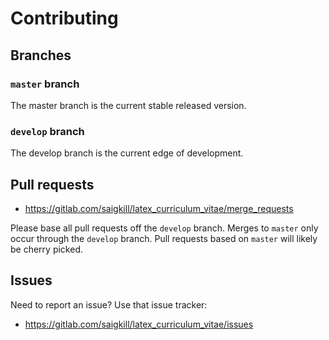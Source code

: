 # Contributing

## Branches

### `master` branch

The master branch is the current stable released version.

### `develop` branch

The develop branch is the current edge of development.

## Pull requests

* https://gitlab.com/saigkill/latex_curriculum_vitae/merge_requests 

Please base all pull requests off the `develop` branch. Merges to
`master` only occur through the `develop` branch. Pull requests
based on `master` will likely be cherry picked.

## Issues

Need to report an issue? Use that issue tracker:

* https://gitlab.com/saigkill/latex_curriculum_vitae/issues
